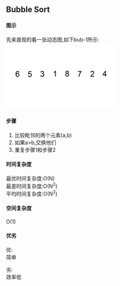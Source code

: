 ## Bubble Sort
 
#### 图示
 先来直观的看一张动态图,如下bub-1所示:<br/>
  ![bub-1](/res/insertion-sort-animation.gif)
#### 步骤
1. 比较毗邻的两个元素(a,b)
2. 如果a>b,交换他们
3. 重复步骤1和步骤2
#### 时间复杂度
最优时间复杂度:O(N)<br/>
最差时间复杂度:O(N<sup>2</sup>)<br/>
平均时间复杂度:O(N<sup>2</sup>)
#### 空间复杂度
 O(1)
#### 优劣
优:<br/>
简单

劣:<br/>
效率低
 
 
 
 
 
 
 
 
 
 
 
 
 
 